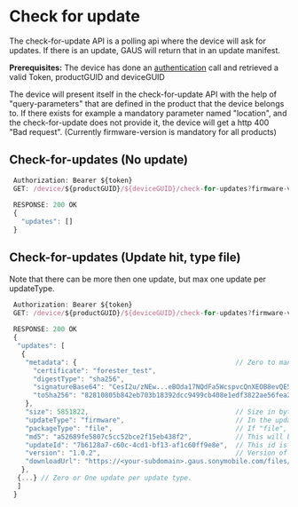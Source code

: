 # Check for update

The check-for-update API is a polling api where the device will ask for updates. If there is an update, GAUS will
return that in an update manifest.

**Prerequisites:** The device has done an [authentication](../docs/authentication.md) call and retrieved a valid Token, productGUID and
deviceGUID

The device will present itself in the check-for-update API with the help of "query-parameters" that are defined
in the product that the device belongs to. If there exists for example a mandatory parameter named "location",
and the check-for-update does not provide it, the device will get a http 400 "Bad request".
(Currently firmware-version is mandatory for all products)

## Check-for-updates (No update)
```javascript
 Authorization: Bearer ${token}
 GET: /device/${productGUID}/${deviceGUID}/check-for-updates?firmware-version=1.0.0[&query-parameter-name=query-parameter-value]* - GET
 
 RESPONSE: 200 OK
 {
   "updates": []
 }
```

## Check-for-updates (Update hit, type file)
Note that there can be more then one update, but max one update per updateType. 
```javascript
 Authorization: Bearer ${token}
 GET: /device/${productGUID}/${deviceGUID}/check-for-updates?firmware-version=1.0.0[&query-parameter-name=query-parameter-value]* - GET
 
 RESPONSE: 200 OK
 {
  "updates": [
   {
    "metadata": {                                        // Zero to many Key/value pairs (only strings) decided by customers.
      "certificate": "forester_test",
      "digestType": "sha256",
      "signatureBase64": "CesI2u/zNEw...eBOda17NQdFa5WcspvcQnXEOB8evQE5Wf+fyYiw=",
      "toSha256": "82810805b842eb703b18392dcc9499cb408e1edf3822ae56fea2ef642c72d3a7"
    },                     
    "size": 5851822,                                     // Size in byte 
    "updateType": "firmware",                            // In the update array there will only
    "packageType": "file",                               // If "file", then there exists, md5, downloadUrl, size
    "md5": "a52689fe5807c5cc52bce2f15eb438f2",           // This will be in HEX http://jira.sonymobile.net/browse/GAUS-482
    "updateId": "7b6128a7-c60c-4cd1-bf13-af1c60ff9e8e",  // This id is used to report status
    "version": "1.0.2",                                  // Version of this update
    "downloadUrl": "https://<your-subdomain>.gaus.sonymobile.com/files/950b53e4-1255-43cb-b49f-2dbde6acc595/f419b778-1014-45c1-bd57-441793d96fed"
   },
  {...} // Zero or One update per update type.
  ]
 }
```

